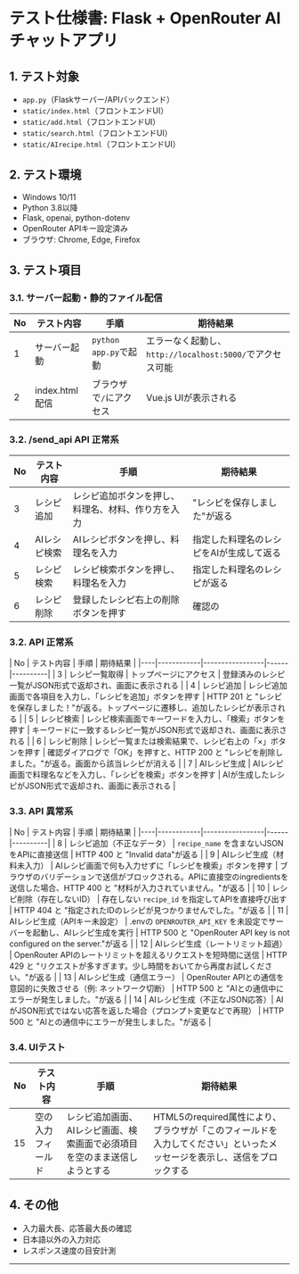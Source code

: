 # テスト仕様書: Flask + OpenRouter AI チャットアプリ

## 1. テスト対象
- `app.py`（Flaskサーバー/APIバックエンド）
- `static/index.html`（フロントエンドUI）
- `static/add.html`（フロントエンドUI）
- `static/search.html`（フロントエンドUI）
- `static/AIrecipe.html`（フロントエンドUI）


## 2. テスト環境
- Windows 10/11
- Python 3.8以降
- Flask, openai, python-dotenv
- OpenRouter APIキー設定済み
- ブラウザ: Chrome, Edge, Firefox

## 3. テスト項目

### 3.1. サーバー起動・静的ファイル配信
| No | テスト内容 | 手順 | 期待結果 |
|----|------------|------|----------|
| 1  | サーバー起動 | `python app.py`で起動 | エラーなく起動し、`http://localhost:5000/`でアクセス可能 |
| 2  | index.html配信 | ブラウザで`/`にアクセス | Vue.js UIが表示される |

### 3.2. /send_api API 正常系
| No | テスト内容 | 手順 | 期待結果 |
|----|------------|------|----------|
| 3  | レシピ追加 | レシピ追加ボタンを押し、料理名、材料、作り方を入力 | "レシピを保存しました"が返る |
| 4  | AIレシピ検索 | AIレシピボタンを押し、料理名を入力 | 指定した料理名のレシピをAIが生成して返る |
| 5  | レシピ検索 | レシピ検索ボタンを押し、料理名を入力 | 指定した料理名のレシピが返る |
| 6  | レシピ削除 | 登録したレシピ右上の削除ボタンを押す | 確認の |
### 3.2. API 正常系
| No | テスト内容 | 手順 | 期待結果 |
|----|------------|-----------------|------|----------|
| 3  | レシピ一覧取得 | トップページにアクセス | 登録済みのレシピ一覧がJSON形式で返却され、画面に表示される |
| 4  | レシピ追加 | レシピ追加画面で各項目を入力し、「レシピを追加」ボタンを押す | HTTP 201 と "レシピを保存しました！"が返る。トップページに遷移し、追加したレシピが表示される |
| 5  | レシピ検索 | レシピ検索画面でキーワードを入力し、「検索」ボタンを押す | キーワードに一致するレシピ一覧がJSON形式で返却され、画面に表示される |
| 6  | レシピ削除 | レシピ一覧または検索結果で、レシピ右上の「×」ボタンを押す | 確認ダイアログで「OK」を押すと、HTTP 200 と "レシピを削除しました。"が返る。画面から該当レシピが消える |
| 7  | AIレシピ生成 | AIレシピ画面で料理名などを入力し、「レシピを検索」ボタンを押す | AIが生成したレシピがJSON形式で返却され、画面に表示される |

### 3.3. API 異常系
| No | テスト内容 | 手順 | 期待結果 |
|----|------------|-----------------|------|----------|
| 8  | レシピ追加（不正なデータ） | `recipe_name` を含まないJSONをAPIに直接送信 | HTTP 400 と "Invalid data"が返る |
| 9  | AIレシピ生成（材料未入力） | AIレシピ画面で何も入力せずに「レシピを検索」ボタンを押す | ブラウザのバリデーションで送信がブロックされる。APIに直接空のingredientsを送信した場合、HTTP 400 と "材料が入力されていません。"が返る |
| 10 | レシピ削除（存在しないID） | 存在しない `recipe_id` を指定してAPIを直接呼び出す | HTTP 404 と "指定されたIDのレシピが見つかりませんでした。"が返る |
| 11 | AIレシピ生成（APIキー未設定） | .envの `OPENROUTER_API_KEY` を未設定でサーバーを起動し、AIレシピ生成を実行 | HTTP 500 と "OpenRouter API key is not configured on the server."が返る |
| 12 | AIレシピ生成（レートリミット超過） | OpenRouter APIのレートリミットを超えるリクエストを短時間に送信 | HTTP 429 と "リクエストが多すぎます。少し時間をおいてから再度お試しください。"が返る |
| 13 | AIレシピ生成（通信エラー） | OpenRouter APIとの通信を意図的に失敗させる（例: ネットワーク切断） | HTTP 500 と "AIとの通信中にエラーが発生しました。"が返る |
| 14 | AIレシピ生成（不正なJSON応答）| AIがJSON形式ではない応答を返した場合（プロンプト変更などで再現） | HTTP 500 と "AIとの通信中にエラーが発生しました。"が返る |

### 3.4. UIテスト
| No | テスト内容 | 手順 | 期待結果 |
|----|------------|------|----------|
| 15 | 空の入力フィールド | レシピ追加画面、AIレシピ画面、検索画面で必須項目を空のまま送信しようとする | HTML5のrequired属性により、ブラウザが「このフィールドを入力してください」といったメッセージを表示し、送信をブロックする |

## 4. その他
- 入力最大長、応答最大長の確認
- 日本語以外の入力対応
- レスポンス速度の目安計測

---

